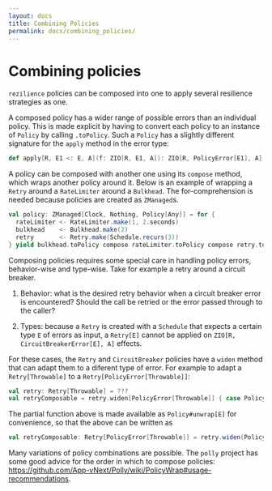 ```yaml
---
layout: docs
title: Combining Policies
permalink: docs/combining_policies/
---
```


# Combining policies

`rezilience` policies can be composed into one to apply several resilience strategies as one. 

A composed policy has a wider range of possible errors than an individual policy. This is made explicit by having to convert each policy to an instance of `Policy` by calling `.toPolicy`. Such a `Policy` has a slightly different signature for the `apply` method in the error type:

```scala
def apply[R, E1 <: E, A](f: ZIO[R, E1, A]): ZIO[R, PolicyError[E1], A]
```

A policy can be composed with another one using its `compose` method, which wraps another policy around it. Below is an example of wrapping a `Retry` around a `RateLimiter` around a `Bulkhead`. The for-comprehension is needed because policies are created as `ZManaged`s.

```scala
val policy: ZManaged[Clock, Nothing, Policy[Any]] = for {
  rateLimiter <- RateLimiter.make(1, 2.seconds)
  bulkhead    <- Bulkhead.make(2)
  retry       <- Retry.make(Schedule.recurs(3))
} yield bulkhead.toPolicy compose rateLimiter.toPolicy compose retry.toPolicy
```

Composing policies requires some special care in handling policy errors, behavior-wise and type-wise. Take for example a retry around a circuit breaker. 

1. Behavior: what is the desired retry behavior when a circuit breaker error is encountered? Should the call be retried or the error passed through to the caller? 

2. Types: because a `Retry` is created with a `Schedule` that expects a certain type `E` of errors as input, a `Retry[E]` cannot be applied on `ZIO[R, CircuitBreakerError[E], A]` effects.

For these cases, the `Retry` and `CircuitBreaker` policies have a `widen` method that can adapt them to a diferent type of error. For example to adapt a `Retry[Throwable]` to a `Retry[PolicyError[Throwable]]`:

```scala
val retry: Retry[Throwable] = ???
val retryComposable = retry.widen[PolicyError[Throwable]] { case Policy.WrappedError(e) => e }
```

The partial function above is made available as `Policy#unwrap[E]` for convenience, so that the above can be written as

```scala
val retryComposable: Retry[PolicyError[Throwable]] = retry.widen(Policy.unwrap[Throwable])
```

Many variations of policy combinations are possible. The `polly` project has some good advice for the order in which to compose policies: https://github.com/App-vNext/Polly/wiki/PolicyWrap#usage-recommendations.